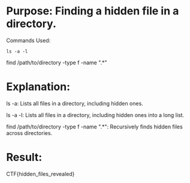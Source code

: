# Purpose: Finding a hidden file in a directory.

Commands Used:

`ls -a -l`

find /path/to/directory -type f -name ".*"

# Explanation:
ls -a: Lists all files in a directory, including hidden ones.

ls -a -l: Lists all files in a directory, including hidden ones into a long list.

find /path/to/directory -type f -name ".*": Recursively finds hidden files across directories.


# Result:
CTF{hidden_files_revealed}
